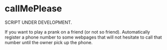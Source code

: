 # callMePlease

SCRIPT UNDER DEVELOPMENT.

If you want to play a prank on a friend (or not so friend). 
Automatically register a phone number to some webpages that will not hesitate to call that number until the owner pick up the phone.

